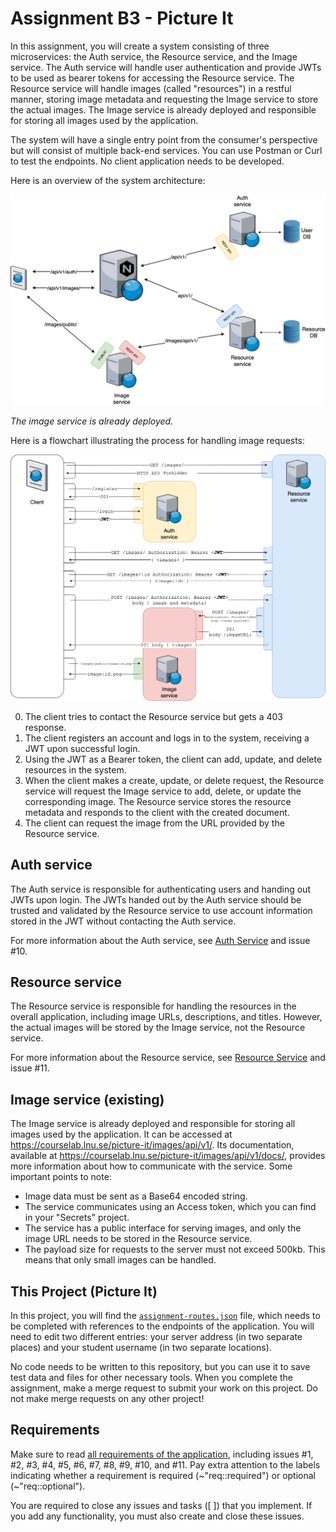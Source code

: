 # Assignment B3 - Picture It

In this assignment, you will create a system consisting of three microservices: the Auth service, the Resource service, and the Image service. The Auth service will handle user authentication and provide JWTs to be used as bearer tokens for accessing the Resource service. The Resource service will handle images (called "resources") in a restful manner, storing image metadata and requesting the Image service to store the actual images. The Image service is already deployed and responsible for storing all images used by the application.

The system will have a single entry point from the consumer's perspective but will consist of multiple back-end services. You can use Postman or Curl to test the endpoints. No client application needs to be developed.

Here is an overview of the system architecture:

![Overall overview of the architecture](./overall_architecture.png)

_The image service is already deployed._

Here is a flowchart illustrating the process for handling image requests:

![Flow chart of the application](./flow_chart.png)

0. The client tries to contact the Resource service but gets a 403 response.
1. The client registers an account and logs in to the system, receiving a JWT upon successful login.
2. Using the JWT as a Bearer token, the client can add, update, and delete resources in the system.
3. When the client makes a create, update, or delete request, the Resource service will request the Image service to add, delete, or update the corresponding image. The Resource service stores the resource metadata and responds to the client with the created document.
4. The client can request the image from the URL provided by the Resource service.

## Auth service

The Auth service is responsible for authenticating users and handing out JWTs upon login. The JWTs handed out by the Auth service should be trusted and validated by the Resource service to use account information stored in the JWT without contacting the Auth service.

For more information about the Auth service, see [Auth Service](../../../../auth-service) and issue #10.

## Resource service

The Resource service is responsible for handling the resources in the overall application, including image URLs, descriptions, and titles. However, the actual images will be stored by the Image service, not the Resource service.

For more information about the Resource service, see [Resource Service](../../../../resource-service) and issue #11.

## Image service (existing)

The Image service is already deployed and responsible for storing all images used by the application. It can be accessed at <https://courselab.lnu.se/picture-it/images/api/v1/>. Its documentation, available at <https://courselab.lnu.se/picture-it/images/api/v1/docs/>, provides more information about how to communicate with the service. Some important points to note:

- Image data must be sent as a Base64 encoded string.
- The service communicates using an Access token, which you can find in your "Secrets" project.
- The service has a public interface for serving images, and only the image URL needs to be stored in the Resource service.
- The payload size for requests to the server must not exceed 500kb. This means that only small images can be handled.

## This Project (Picture It)

In this project, you will find the [`assignment-routes.json`](./assignment-routes.json) file, which needs to be completed with references to the endpoints of the application. You will need to edit two different entries: your server address (in two separate places) and your student username (in two separate locations).

No code needs to be written to this repository, but you can use it to save test data and files for other necessary tools. When you complete the assignment, make a merge request to submit your work on this project. Do not make merge requests on any other project!

## Requirements

Make sure to read [all requirements of the application](../../issues/), including issues #1, #2, #3, #4, #5, #6, #7, #8, #9, #10, and #11. Pay extra attention to the labels indicating whether a requirement is required (~"req::required") or optional (~"req::optional").

You are required to close any issues and tasks ([ ]) that you implement. If you add any functionality, you must also create and close these issues.
